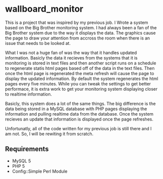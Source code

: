 wallboard_monitor
=================

This is a project that was inspired by my previous job. I Wrote a system based on the Big Brother monitoring system. I had always been
a fan of the Big Brother system due to the way it displays the data. The graphics cause the page to draw your attention from accross
the room when there is an issue that needs to be looked at.

What I was not a huge fan of was the way that it handles updated information. Basicly the data it recieves from the systems that it is
monitoring is stored in text files and then another script runs on a schedule to regenerate statis html pages based off of the data in
the text files. Then once the html page is regenerated the meta refresh will cause the page to display the updated information. By default
the system regenerates the html pages every five minutes. While you can tweak the settings to get better performace, it is extra work to
get your monitoring system displaying closer to realtime information.

Basicly, this system does a lot of the same things. The big difference is the data being stored in a MySQL database with PHP pages displaying
the information and pulling realtime data from the database. Once the system recieves an update that information is displayed once the page
refreshes.

Unfortunatly, all of the code written for my previous job is still there and I am not. So, I will be rewiting it from scratch.

Requirements
------------

- MySQL 5
- PHP 5
- Config::Simple Perl Module
